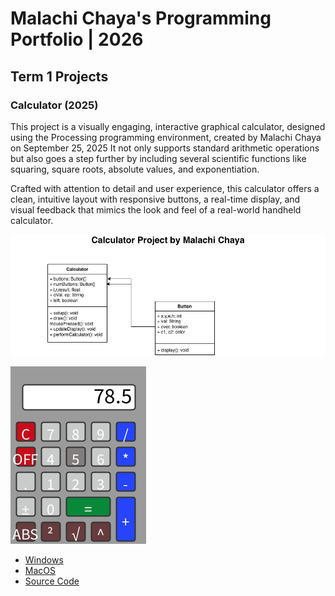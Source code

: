 # Malachi Chaya's Programming Portfolio | 2026

## Term 1 Projects

### Calculator (2025)

This project is a visually engaging, interactive graphical calculator, designed using the Processing programming environment, created by Malachi Chaya on September 25, 2025 It not only supports standard arithmetic operations but also goes a step further by including several scientific functions like squaring, square roots, absolute values, and exponentiation.

Crafted with attention to detail and user experience, this calculator offers a clean, intuitive layout with responsive buttons, a real-time display, and visual feedback that mimics the look and feel of a real-world handheld calculator.

![UML](https://github.com/Malachiq-w/GitHub-Portfolio/blob/main/images/calculator%20(1).jpg?raw=true)

![RunningCalculator](https://github.com/Malachiq-w/GitHub-Portfolio/blob/main/images/calc.png?raw=true)

* [Windows](https://github.com/Malachiq-w/GitHub-Portfolio/blob/main/src/Calculator/windows-amd64.zip)
* [MacOS](https://github.com/Malachiq-w/GitHub-Portfolio/blob/main/src/Calculator/macos-aarch64.zip)
* [Source Code](https://github.com/Malachiq-w/GitHub-Portfolio/tree/main/src/Calculator)

